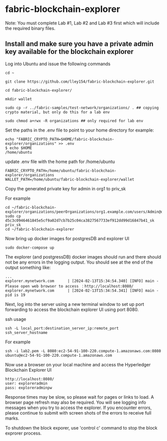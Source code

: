 # fabric-blockchain-explorer
Note: You must complete Lab #1, Lab #2 and Lab #3 first which will include the required binary files.

## Install and make sure you have a private admin key available for the blockchain explorer

Log into Ubuntu and issue the following commands
```
cd ~
```
```
git clone https://github.com/lley154/fabric-blockchain-explorer.git
```
```
cd fabric-blockchain-explorer/
```
```
mkdir wallet
```
```
sudo cp -r ../fabric-samples/test-network/organizations/ . ## copying crypto material, but only do this for a lab env
```
```
sudo chmod a+rwx -R organizations ## only required for lab env
```
Set the paths in the .env file to point to your home directory
for example:
```
echo "FABRIC_CRYPTO_PATH=$HOME/fabric-blockchain-explorer/organizations" >> .env 
$ echo $HOME
/home/ubuntu
```
update .env file with the home path for /home/ubuntu
```
FABRIC_CRYPTO_PATH=/home/ubuntu/fabric-blockchain-explorer/organizations
WALLET_PATH=/home/ubuntu/fabric-blockchain-explorer/wallet
```
Copy the generated private key for admin in org1 to priv_sk

For example
```
cd ~/fabric-blockchain-explorer/organizations/peerOrganizations/org1.example.com/users/Admin@org1.example.com/msp/keystore/
sudo cp d5c3c0946461845e5cf9a02d7cb7b25c04ca3827567733ef912dd99d16847b41_sk priv_sk
cd ~/fabric-blockchain-explorer
```
Now bring up docker images for postgresDB and explorer UI
```
sudo docker-compose up
```
The explorer (and postgressDB) docker images should run and there should not be any errors in the logging output.  You should see at the end of the output something like:
```
...
explorer.mynetwork.com      | [2024-02-13T15:34:54.340] [INFO] main - Please open web browser to access ：http://localhost:8080/
explorer.mynetwork.com      | [2024-02-13T15:34:54.341] [INFO] main - pid is 19
```


Next, log into the server using a new terminal window to set up port forwarding to access the blockchain explorer UI using port 8080.

ssh usage
```
ssh -L local_port:destination_server_ip:remote_port ssh_server_hostname
```
For example
```
ssh -i lab2.pem -L 8080:ec2-54-91-100-220.compute-1.amazonaws.com:8080 ubuntu@ec2-54-91-100-220.compute-1.amazonaws.com
```
Now use a browser on your local machine and access the Hyperledger Blockchain Explorer UI
```
http://localhost:8080/
user: exploreradmin
pass: exploreradminpw
```

Response times may be slow, so please wait for pages or links to load. A browser page refresh may also be required. You will see logging info messages when you try to access the explorer. If you encounter errors, please continue to submit with screen shots of the errors to receive full marks.

To shutdown the block exporer, use 'control c' command to stop the block exprorer process.



